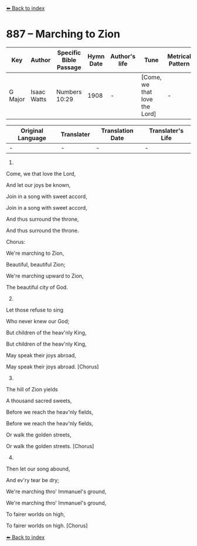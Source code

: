 [⬅️ Back to index](../README.md)

# 887 – Marching to Zion

Key | Author   | Specific Bible Passage     |Hymn Date |Author's life |Tune |Metrical Pattern   |Composer/Source
-- | --------- | ---------------------------|----------|--------------|-----|-------------------|-------------  
G Major |Isaac Watts |Numbers 10:29 |1908 |- |[Come, we that love the Lord] |- |Robert Lowry

Original Language | Translater | Translation Date   | Translater's Life  
----------------- | --------- | --------------------|-------------     
\- |- |- |-




1.

Come, we that love the Lord,

And let our joys be known,

Join in a song with sweet accord,

Join in a song with sweet accord,

And thus surround the throne,

And thus surround the throne.



Chorus:

We're marching to Zion,

Beautiful, beautiful Zion;

We're marching upward to Zion,

The beautiful city of God.



2.

Let those refuse to sing

Who never knew our God;

But children of the heav'nly King,

But children of the heav'nly King,

May speak their joys abroad,

May speak their joys abroad.  [Chorus]



3.

The hill of Zion yields

A thousand sacred sweets,

Before we reach the heav'nly fields,

Before we reach the heav'nly fields,

Or walk the golden streets,

Or walk the golden streets.  [Chorus]



4.

Then let our song abound,

And ev'ry tear be dry;

We're marching thro' Immanuel's ground,

We're marching thro' Immanuel's ground,

To fairer worlds on high, 

To fairer worlds on high.  [Chorus]



[⬅️ Back to index](../README.md)
